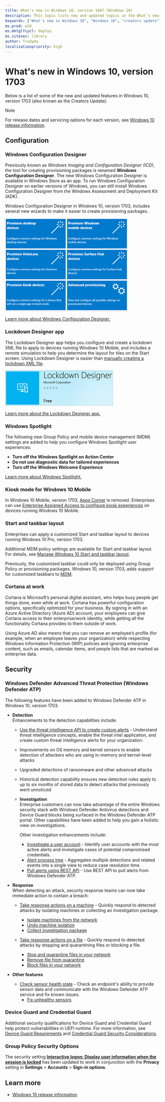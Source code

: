 ```yaml
---
title: What's new in Windows 10, version 1607 (Windows 10)
description: This topic lists new and updated topics in the What's new in Windows 10 documentation for Windows 10 and Windows 10 Mobile.
keywords: ["What's new in Windows 10", "Windows 10", "creators update"]
ms.prod: w10
ms.mktglfcycl: deploy
ms.sitesec: library
author: TrudyHa
localizationpriority: high
---
```


# What's new in Windows 10, version 1703

Below is a list of some of the new and updated features in Windows 10, version 1703 (also known as the Creators Update).

>[!NOTE]
>For release dates and servicing options for each version, see [Windows 10 release information](https://technet.microsoft.com/en-us/windows/release-info).
 
## Configuration

### Windows Configuration Designer

Previously known as *Windows Imaging and Configuration Designer (ICD)*, the tool for creating provisioning packages is renamed **Windows Configuration Designer**. The new Windows Configuration Designer is available in Windows Store as an app. To run Windows Configuration Designer on earlier versions of Windows, you can still install Windows Configuration Designer from the Windows Assessment and Deployment Kit (ADK).

Windows Configuration Designer in Windows 10, version 1703, includes several new wizards to make it easier to create provisioning packages.

![wizards for desktop, mobile, kiosk, HoloLens, Surface Hub](images/wcd-options.png)

[Learn more about Windows Configuration Designer.](../configure/provisioning-packages.md)

### Lockdown Designer app

The Lockdown Designer app helps you configure and create a lockdown XML file to apply to devices running Windows 10 Mobile, and includes a remote simulation to help you determine the layout for tiles on the Start screen. Using Lockdown Designer is easier than [manually creating a lockdown XML file](../configure/lockdown-xml.md).

![Lockdown Designer app in Store](images/ldstore.png)

[Learn more about the Lockdown Designer app.](../configure/mobile-lockdown-designer.md)

### Windows Spotlight

The following new Group Policy and mobile device management (MDM) settings are added to help you configure Windows Spotlight user experiences:

- **Turn off the Windows Spotlight on Action Center**
- **Do not use diagnostic data for tailored experiences**
- **Turn off the Windows Welcome Experience**

[Learn more about Windows Spotlight.](../configure/windows-spotlight.md)

### Kiosk mode for Windows 10 Mobile

In Windows 10 Mobile, version 1703, [Apps Corner](https://support.microsoft.com/instantanswers/7959c547-aa80-5ff1-9097-1784b6894845/set-up-apps-corner) is removed. Enterprises can use [Enterprise Assigned Access to configure kiosk experiences](../configure/set-up-a-kiosk-for-windows-10-for-mobile-edition.md) on devices running Windows 10 Mobile.

### Start and taskbar layout

Enterprises can apply a customized Start and tasbkar layout to devices running Windows 10 Pro, version 1703.

Additional MDM policy settings are available for Start and taskbar layout. For details, see [Manage Windows 10 Start and taskbar layout](../configure/windows-10-start-layout-options-and-policies.md).

Previously, the customized taskbar could only be deployed using Group Policy or provisioning packages. Windows 10, version 1703, adds support for customized taskbars to [MDM](../configure/customize-windows-10-start-screens-by-using-mobile-device-management.md).

### Cortana at work

Cortana is Microsoft’s personal digital assistant, who helps busy people get things done, even while at work. Cortana has powerful configuration options, specifically optimized for your business. By signing in with an Azure Active Directory (Azure AD) account, your employees can give Cortana access to their enterprise/work identity, while getting all the functionality Cortana provides to them outside of work.

Using Azure AD also means that you can remove an employee’s profile (for example, when an employee leaves your organization) while respecting Windows Information Protection (WIP) policies and ignoring enterprise content, such as emails, calendar items, and people lists that are marked as enterprise data.

## Security

### Windows Defender Advanced Threat Protection (Windows Defender ATP)
The following features have been added to Windows Defender ATP in Windows 10, version 1703.

- **Detection**<br>
  Enhancements to the detection capabilities include:
  - [Use the threat intelligence API to create custom alerts](use-custom-ti-windows-defender-advanced-threat-protection.md) - Understand threat intelligence concepts, enable the threat intel application, and create custom threat intelligence alerts for your organization.
  - Improvements on OS memory and kernel sensors to enable detection of attackers who are using in-memory and kernel-level attacks
  - Upgraded detections of ransomware and other advanced attacks
  - Historical detection capability ensures new detection rules apply to up to six months of stored data to detect attacks that previously went unnoticed

  - **Investigation**<br>
    Enterprise customers can now take advantage of the entire Windows security stack with Windows Defender Antivirus detections and Device Guard blocks being surfaced in the Windows Defender ATP portal. Other capabilities have been added to help you gain a holistic view on investigations.

    Other investigation enhancements include:

      - [Investigate a user account](investigate-user-windows-defender-advanced-threat-protection.md) - Identify user accounts with the most active alerts and investigate cases of potential compromised credentials.
      - [Alert process tree](investigate-alerts-windows-defender-advanced-threat-protection.md#alert-process-tree) - Aggregates multiple detections and related events into a single view to reduce case resolution time.
      - [Pull alerts using REST API](pull-alerts-using-rest-api-windows-defender-advanced-threat-protection.md) - Use REST API to pull alerts from Windows Defender ATP.

- **Response**<br>
  When detecting an attack, security response teams can now take immediate action to contain a breach:
  - [Take response actions on a machine](respond-machine-alerts-windows-defender-advanced-threat-protection.md) - Quickly respond to detected attacks by isolating machines or collecting an investigation package.
    - [Isolate machines from the network](respond-machine-alerts-windows-defender-advanced-threat-protection.md#isolate-machines-from-the-network)
    - [Undo machine isolation](respond-machine-alerts-windows-defender-advanced-threat-protection.md#undo-machine-isolation)
    - [Collect investigation package](respond-machine-alerts-windows-defender-advanced-threat-protection.md#collect-investigation-package-from-machines)

  - [Take response actions on a file](respond-file-alerts-windows-defender-advanced-threat-protection.md) - Quickly respond to detected attacks by stopping and quarantining files or blocking a file.
    - [Stop and quarantine files in your network](respond-file-alerts-windows-defender-advanced-threat-protection.md#stop-and-quarantine-files-in-your-network)
    - [Remove file from quarantine](respond-file-alerts-windows-defender-advanced-threat-protection.md#remove-file-from-quarantine)
    - [Block files in your network](respond-file-alerts-windows-defender-advanced-threat-protection.md#block-files-in-your-network)

- **Other features**
  - [Check sensor health state](check-sensor-status-windows-defender-advanced-threat-protection.md) - Check an endpoint's ability to provide sensor data and communicate with the Windows Defender ATP service and fix known issues.
    - [Fix unhealthy sensors](fix-unhealhty-sensors-windows-defender-advanced-threat-protection.md)
  

### Device Guard and Credential Guard

Additional security qualifications for Device Guard and Credential Guard help protect vulnerabilities in UEFI runtime.
For more information, see [Device Guard Requirements](../keep-secure/requirements-and-deployment-planning-guidelines-for-device-guard.md#device-guard-requirements-for-improved-security) and [Credential Guard Security Considerations](../keep-secure/credential-guard.md#security-considerations).

### Group Policy Security Options

The security setting [**Interactive logon: Display user information when the session is locked**](../keep-secure/interactive-logon-display-user-information-when-the-session-is-locked.md) has been updated to work in conjunction with the **Privacy** setting in **Settings** > **Accounts** > **Sign-in options**.

## Learn more

- [Windows 10 release information](https://technet.microsoft.com/en-us/windows/release-info)
